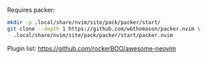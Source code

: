 Requires packer:
```bash
mkdir -p .local/share/nvim/site/pack/packer/start/
git clone --depth 1 https://github.com/wbthomason/packer.nvim \
  .local/share/nvim/site/pack/packer/start/packer.nvim
```

Plugin list: https://github.com/rockerBOO/awesome-neovim
